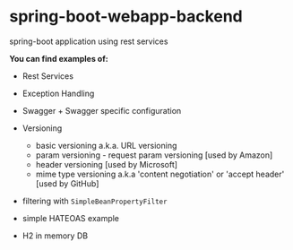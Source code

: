 # spring-boot-webapp-backend


spring-boot application using rest services 

**You can find examples of:**

- Rest Services

- Exception Handling

- Swagger + Swagger specific configuration

- Versioning 
  - basic versioning a.k.a. URL versioning
  - param versioning - request param versioning [used by Amazon]
  - header versioning [used by Microsoft]
  - mime type versioning a.k.a 'content negotiation' or 'accept header' [used by GitHub] 

- filtering with ```SimpleBeanPropertyFilter```

- simple HATEOAS example

- H2 in memory DB
